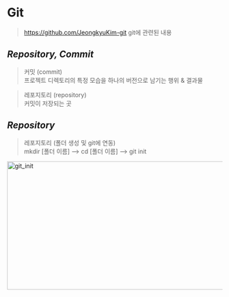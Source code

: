Git
=============
> https://github.com/JeongkyuKim-git
git에 관련된 내용

*Repository, Commit*
-------------
> 커밋 (commit)  
> 프로젝트 디렉토리의 특정 모습을 하나의 버전으로 남기는 행위 & 결과물  

> 레포지토리 (repository)  
> 커밋이 저장되는 곳  

*Repository*
-------------
> 레포지토리 (폴더 생성 및 git에 연동)  
> mkdir [폴더 이름] --> cd [폴더 이름] --> git init  

<img src="https://user-images.githubusercontent.com/66001539/118171485-3a237c00-b466-11eb-9c42-033ac991d819.png" width="600px" height="300px" title="px(픽셀) 크기 설정" alt="git_init"></img><br/>  
